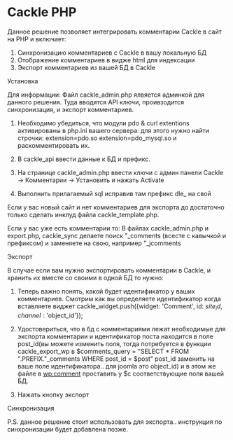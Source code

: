 Сackle PHP
==========
Данное решение позволяет интегрировать комментарии Cackle в сайт на PHP и включает:

1. Синхронизацию комментариев с Cackle в вашу локальную БД
2. Отображение комментариев в видже html для индексации
3. Экспорт комментариев из вашей БД в Cackle


Установка

Для информации: Файл cackle_admin.php ялвяется админкой для данного решения. Туда вводятся API ключи, проивзодится синхронизация, и экспорт комментариев.

1. Необходимо убедиться, что модули pdo & curl extentions активированы в php.ini вашего сервера:
для этого нужно найти строчки:
extension=pdo.so
extension=pdo_mysql.so
и раскомментировать их.

2. В cackle_api ввести данные к БД и префикс.
3. На странице cackle_admin.php ввести ключи с админ панели Cackle -> Комментарии -> Установить и нажать Activate
4. Выполнить прилагаемый sql исправив там префикс dle_ на свой

Если у вас новый сайт и нет комментариев для экспорта до достаточно только сделать инклуд файла cackle_template.php.

Если у вас уже есть комментарии то:
В файлах cackle_admin.php и export.php, cackle_sync делаете поиск "_comments (всесте с кавычкой и префиксом) и заменяете на свою, например "_jcomments

Экспорт 

В случае если вам нужно экспортировать комментарии в Cackle, и хранить их вместе со своими в одной БД то нужно:

1. Теперь важно понять, какой будет идентификатор у ваших комментариев. Смотрим как вы определяете идентификатор когда вставляете виджет 
cackle_widget.push({widget: 'Comment', id: $site_id, channel: '$object_id'});

2. Удостовериться, что в бд с комментариями лежат необходимые для экспорта комментарии и идентификатор поста находится в поле post_id(вы можете изменить поля, тогда потребуется в функции cackle_export_wp в $comments_query = "SELECT * FROM ".PREFIX."_comments WHERE post_id = $post" post_id заменить на ваше поле идентификатора.. для joomla это object_id) 
и в этом же файле в <wp:comment> проставить у $c соответствующие поля вашей БД.

3. Нажать кнопку экспорт

Синхронизация

P.S. данное решение стоит использовать для экспорта.. инструкция по синхронизации будет добавлена позже.
